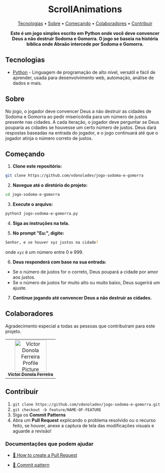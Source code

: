 <h1 align="center" style="font-weight: bold;">ScrollAnimations</h1>

<p align="center">
  <a href="#tech">Tecnologias</a> • 
  <a href="#about">Sobre</a> •
  <a href="#started">Começando</a> • 
  <a href="#colab">Colaboradores</a> •
  <a href="#contribute">Contribuir</a>
</p>

<p align="center">
    <b>Este é um jogo simples escrito em Python onde você deve convencer Deus a não destruir Sodoma e Gomorra. O jogo se baseia na história bíblica onde Abraão intercede por Sodoma e Gomorra.</b>
</p>

<h2 id="tech">Tecnologias</h2>

- [Python](https://devdocs.io/python) - Linguagem de programação de alto nível, versátil e fácil de aprender, usada para desenvolvimento web, automação, análise de dados e mais.

<h2 id="about">Sobre</h2>

<p>No jogo, o jogador deve convencer Deus a não destruir as cidades de Sodoma e Gomorra ao pedir misericórdia para um número de justos presente nas cidades. A cada iteração, o jogador deve perguntar se Deus pouparia as cidades se houvesse um certo número de justos. Deus dará respostas baseadas na entrada do jogador, e o jogo continuará até que o jogador atinja o número correto de justos.</p>

<h2 id="started">Começando</h2>

1. **Clone este repositório:**  
```bash  
git clone https://github.com/vdonoladev/jogo-sodoma-e-gomorra 
```  
  
2. **Navegue até o diretório do projeto:**  
```bash  
cd jogo-sodoma-e-gomorra 
```  
  
3. **Execute o arquivo:**
```bash
python3 jogo-sodoma-e-gomorra.py
```
4. **Siga as instruções na tela.**

5. **No prompt "Eu:", digite:**
```bash
Senhor, e se houver xyz justos na cidade?
```
onde `xyz` é um número entre 0 e 999.

6. **Deus responderá com base na sua entrada:**
-   Se o número de justos for o correto, Deus poupará a cidade por amor aos justos.
-   Se o número de justos for muito alto ou muito baixo, Deus sugerirá um ajuste. 
7. **Continue jogando até convencer Deus a não destruir as cidades.**

<h2 id="colab">Colaboradores</h2>

Agradecimento especial a todas as pessoas que contribuíram para este projeto.

<table>
  <tr>
    <td align="center">
      <a href="#">
        <img src="https://github.com/vdonoladev.png" width="100px;" alt="Víctor Donola Ferreira Profile Picture"/><br>
        <sub>
          <b>Víctor Donola Ferreira</b>
        </sub>
      </a>
    </td>
  </tr>
</table>

<h2 id="contribute">Contribuir</h2>

1. `git clone https://github.com/vdonoladev/jogo-sodoma-e-gomorra.git`
2. `git checkout -b feature/NAME-OF-FEATURE`
3. Siga os **Commit Patterns**
4. Abra um **Pull Request** explicando o problema resolvido ou o recurso feito, se houver, anexe a captura de tela das modificações visuais e aguarde a revisão!

<h3>Documentações que podem ajudar</h3>

- [📝 How to create a Pull Request](https://www.atlassian.com/br/git/tutorials/making-a-pull-request)

- [💾 Commit pattern](https://gist.github.com/joshbuchea/6f47e86d2510bce28f8e7f42ae84c716)
